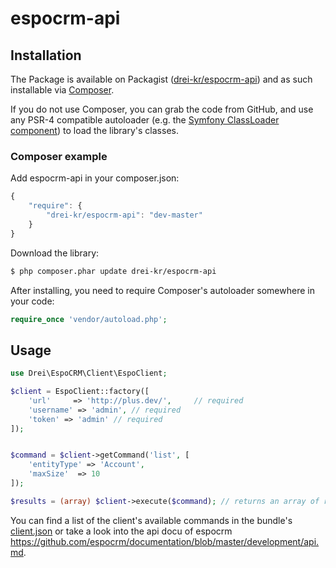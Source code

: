 # espocrm-api

## Installation

The Package is available on Packagist ([drei-kr/espocrm-api](https://packagist.org/packages/drei-kr/espocrm-api))
and as such installable via [Composer](http://getcomposer.org/).

If you do not use Composer, you can grab the code from GitHub, and use any PSR-4 compatible autoloader
(e.g. the [Symfony ClassLoader component](https://github.com/symfony/ClassLoader)) to load the library's classes.

### Composer example

Add espocrm-api in your composer.json:

```js
{
    "require": {
        "drei-kr/espocrm-api": "dev-master"
    }
}
```

Download the library:

``` bash
$ php composer.phar update drei-kr/espocrm-api
```

After installing, you need to require Composer's autoloader somewhere in your code:

```php
require_once 'vendor/autoload.php';
```

## Usage

```php
use Drei\EspoCRM\Client\EspoClient;

$client = EspoClient::factory([
    'url'     => 'http://plus.dev/',     // required
    'username' => 'admin', // required
    'token' => 'admin' // required
]);


$command = $client->getCommand('list', [
    'entityType' => 'Account',
    'maxSize'  => 10
]);

$results = (array) $client->execute($command); // returns an array of results
```

You can find a list of the client's available commands in the bundle's
[client.json](https://github.com/drei-kr/espocrm-api/blob/master/src/Resources/config/v1/client.json) or take a look into the api docu of espocrm https://github.com/espocrm/documentation/blob/master/development/api.md.